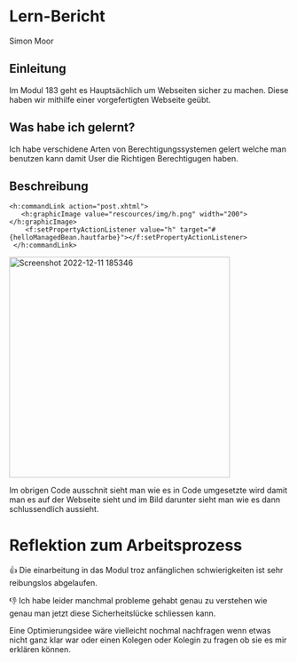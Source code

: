 # Lern-Bericht
Simon Moor

## Einleitung

Im Modul 183 geht es Hauptsächlich um Webseiten sicher zu machen. Diese haben wir mithilfe einer vorgefertigten Webseite geübt.

## Was habe ich gelernt?

Ich habe verschidene Arten von Berechtigungssystemen gelert welche man benutzen kann damit User die Richtigen Berechtigugen haben.

## Beschreibung

```Jave
<h:commandLink action="post.xhtml">
   <h:graphicImage value="rescources/img/h.png" width="200"></h:graphicImage>
    <f:setPropertyActionListener value="h" target="#{helloManagedBean.hautfarbe}"></f:setPropertyActionListener>
 </h:commandLink>
 ```
<img width="398" alt="Screenshot 2022-12-11 185346" src="https://user-images.githubusercontent.com/110914364/206920179-daff55dd-5be8-4444-911a-d141ed81ca6d.png">



Im obrigen Code ausschnit sieht man wie es in Code umgesetzte wird damit man es auf der Webseite sieht und im Bild darunter sieht man wie es dann schlussendlich aussieht.

# Reflektion zum Arbeitsprozess

👍 Die einarbeitung in das Modul troz anfänglichen schwierigkeiten ist sehr reibungslos abgelaufen.

👎 Ich habe leider manchmal probleme gehabt genau zu verstehen wie genau man jetzt diese Sicherheitslücke schliessen kann.

Eine Optimierungsidee wäre vielleicht nochmal nachfragen wenn etwas nicht ganz klar war oder einen Kolegen oder Kolegin zu fragen ob sie es mir erklären können.
